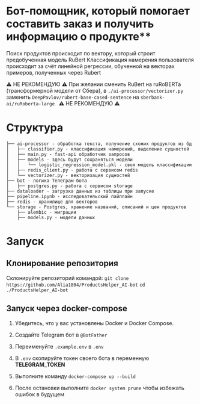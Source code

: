 # Бот-помощник, который помогает составить заказ и получить информацию о продукте**

Поиск продуктов происходит по вектору, который строит предобученная модель RuBert
Классификация намерения пользователя происходит за счёт линейной регрессии, обученной на векторах примеров, полученных через Rubert

⚠️ НЕ РЕКОМЕНДУЮ ⚠️
При желании сменить RuBert на ruRoBERTa (трансформерной модели от Сбера), в `./ai-processor/vectorizer.py` заменить `DeepPavlov/rubert-base-cased-sentence` на `sberbank-ai/ruRoberta-large `
⚠️ НЕ РЕКОМЕНДУЮ ⚠️

# Структура
```
├── ai-processor - обработка текста, получение схожих продуктов из бд  
│   ├── classifier.py - классификация намерений, выделение сущностей  
│   ├── main.py - fast-api обработчик запросов  
│   ├── models - здесь будут сохраняться модели  
│   │   └── logistic_regression_model.pkl - своя модель классификации  
│   ├── redis_client.py - работа с сервисом redis  
│   └── vectorizer.py - векторизация сущностей  
├── bot - логика Телеграм бота  
│   ├── postgres.py - работа с сервисом storage  
├── dataloader - загрузка данных из таблицы при запуске  
├── pipeline.ipynb - исследовательский пайплайн  
├── redis - хранилище для векторов  
└── storage - Postgres, хранение названий, описаний и цен продуктов  
    ├── alembic - миграции  
    ├── models.py - модели данных  
```

# Запуск

## Клонирование репозитория

Склонируйте репозиторий командой:
```git clone https://github.com/Alia1804/ProductsHelper_AI-bot```
```cd ./ProductsHelper_AI-bot```

## Запуск через docker-compose

1. Убедитесь, что у вас установлены Docker и Docker Compose.

2. Создайте Telegram бот в `@BotFather`

3. Переименуйте `.example.env` в `.env`  

4. В `.env` скопируйте токен своего бота в  переменную **TELEGRAM_TOKEN**

5. Выполните команду ```docker-compose up --build```

6. После остановки выполните ```docker system prune``` чтобы избежать ошибок в будущем